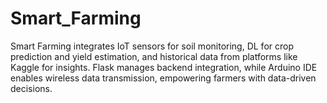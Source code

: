 # Smart_Farming
Smart Farming integrates IoT sensors for soil monitoring, DL for crop prediction and yield estimation, and historical data from platforms like Kaggle for insights. Flask manages backend integration, while Arduino IDE enables wireless data transmission, empowering farmers with data-driven decisions.
